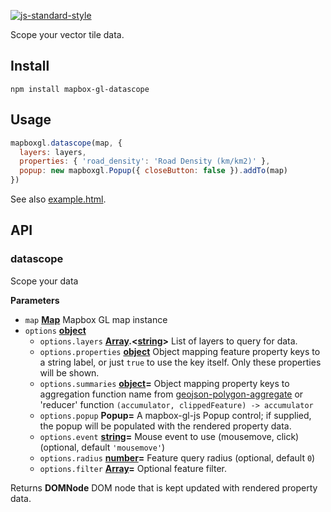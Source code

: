 [![js-standard-style](https://cdn.rawgit.com/feross/standard/master/badge.svg)](https://github.com/feross/standard)

Scope your vector tile data.

## Install

    npm install mapbox-gl-datascope

## Usage

```js
mapboxgl.datascope(map, {
  layers: layers,
  properties: { 'road_density': 'Road Density (km/km2)' },
  popup: new mapboxgl.Popup({ closeButton: false }).addTo(map)
})
```

See also [example.html](https://anandthakker.github.com/mapbox-gl-datascope/example.html).

## API

### datascope

Scope your data

**Parameters**

-   `map` **[Map](https://developer.mozilla.org/en-US/docs/Web/JavaScript/Reference/Global_Objects/Map)** Mapbox GL map instance
-   `options` **[object](https://developer.mozilla.org/en-US/docs/Web/JavaScript/Reference/Global_Objects/Object)** 
    -   `options.layers` **[Array](https://developer.mozilla.org/en-US/docs/Web/JavaScript/Reference/Global_Objects/Array).&lt;[string](https://developer.mozilla.org/en-US/docs/Web/JavaScript/Reference/Global_Objects/String)>** List of layers to query for data.
    -   `options.properties` **[object](https://developer.mozilla.org/en-US/docs/Web/JavaScript/Reference/Global_Objects/Object)** Object mapping feature property keys to a string label, or just `true` to use the key itself.  Only these properties will be shown.
    -   `options.summaries` **[object](https://developer.mozilla.org/en-US/docs/Web/JavaScript/Reference/Global_Objects/Object)=** Object mapping property keys to aggregation function name from [geojson-polygon-aggregate](https://github.com/developmentseed/geojson-polygon-aggregate) or 'reducer' function `(accumulator, clippedFeature) -> accumulator`
    -   `options.popup` **Popup=** A mapbox-gl-js Popup control; if supplied, the popup will be populated with the rendered property data.
    -   `options.event` **[string](https://developer.mozilla.org/en-US/docs/Web/JavaScript/Reference/Global_Objects/String)=** Mouse event to use (mousemove, click) (optional, default `'mousemove'`)
    -   `options.radius` **[number](https://developer.mozilla.org/en-US/docs/Web/JavaScript/Reference/Global_Objects/Number)=** Feature query radius (optional, default `0`)
    -   `options.filter` **[Array](https://developer.mozilla.org/en-US/docs/Web/JavaScript/Reference/Global_Objects/Array)=** Optional feature filter.

Returns **DOMNode** DOM node that is kept updated with rendered property data.
